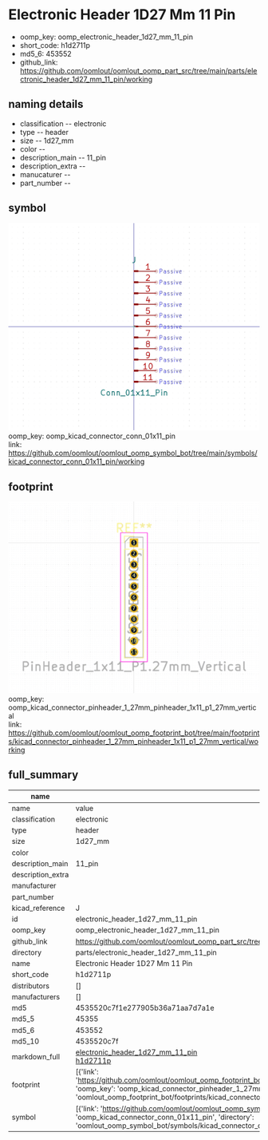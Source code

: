 # Electronic Header 1D27 Mm 11 Pin

  
* oomp_key: oomp_electronic_header_1d27_mm_11_pin 
* short_code: h1d2711p
* md5_6: 453552  
* github_link: https://github.com/oomlout/oomlout_oomp_part_src/tree/main/parts/electronic_header_1d27_mm_11_pin/working  
## naming details
* classification -- electronic
* type -- header
* size -- 1d27_mm
* color -- 
* description_main -- 11_pin
* description_extra -- 
* manucaturer -- 
* part_number -- 



## symbol

![](symbol/0/working/working_600.png)  
oomp_key: oomp_kicad_connector_conn_01x11_pin  
link: https://github.com/oomlout/oomlout_oomp_symbol_bot/tree/main/symbols/kicad_connector_conn_01x11_pin/working  

## footprint

![](footprint/0/working/working_600.png)  
oomp_key: oomp_kicad_connector_pinheader_1_27mm_pinheader_1x11_p1_27mm_vertical  
link: https://github.com/oomlout/oomlout_oomp_footprint_bot/tree/main/footprints/kicad_connector_pinheader_1_27mm_pinheader_1x11_p1_27mm_vertical/working  

## full_summary
| name | value | 
| --- | --- | 
| name | value | 
| classification | electronic | 
| type | header | 
| size | 1d27_mm | 
| color |  | 
| description_main | 11_pin | 
| description_extra |  | 
| manufacturer |  | 
| part_number |  | 
| kicad_reference | J | 
| id | electronic_header_1d27_mm_11_pin | 
| oomp_key | oomp_electronic_header_1d27_mm_11_pin | 
| github_link | https://github.com/oomlout/oomlout_oomp_part_src/tree/main/parts/electronic_header_1d27_mm_11_pin/working | 
| directory | parts/electronic_header_1d27_mm_11_pin | 
| name | Electronic Header 1D27 Mm 11 Pin | 
| short_code | h1d2711p | 
| distributors | [] | 
| manufacturers | [] | 
| md5 | 4535520c7f1e277905b36a71aa7d7a1e | 
| md5_5 | 45355 | 
| md5_6 | 453552 | 
| md5_10 | 4535520c7f | 
| markdown_full | [electronic_header_1d27_mm_11_pin](https://github.com/oomlout/oomlout_oomp_part_src/tree/main/parts/electronic_header_1d27_mm_11_pin/working)<br>[h1d2711p](https://github.com/oomlout/oomlout_oomp_part_src/tree/main/parts/electronic_header_1d27_mm_11_pin/working)<br> | 
| footprint | [{'link': 'https://github.com/oomlout/oomlout_oomp_footprint_bot/tree/main/foootprntss/kicad_connector_pinheader_1_27mm_pinheader_1x11_p1_27mm_vertical', 'oomp_key': 'oomp_kicad_connector_pinheader_1_27mm_pinheader_1x11_p1_27mm_vertical', 'directory': 'oomlout_oomp_footprint_bot/footprints/kicad_connector_pinheader_1_27mm_pinheader_1x11_p1_27mm_vertical//working/working.kicad_mod'}] | 
| symbol | [{'link': 'https://github.com/oomlout/oomlout_oomp_symbol_bot/tree/main/symbols/kicad_connector_conn_01x11_pin', 'oomp_key': 'oomp_kicad_connector_conn_01x11_pin', 'directory': 'oomlout_oomp_symbol_bot/symbols/kicad_connector_conn_01x11_pin//working/working.kicad_sym'}] | 
